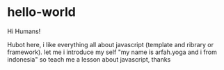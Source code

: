 # hello-world

Hi Humans!

Hubot here, i like everything all about javascript (template and ribrary or framework).
let me i introduce my self "my name is arfah.yoga and i from indonesia" so teach me a lesson about javascript, thanks
